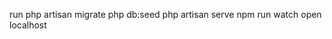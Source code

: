 <p align="center">

run php artisan migrate
php db:seed
php artisan serve
npm run watch
open localhost

</p>

